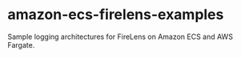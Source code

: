 # amazon-ecs-firelens-examples
Sample logging architectures for FireLens on Amazon ECS and AWS Fargate.
